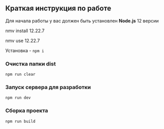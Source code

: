 ## Краткая инструкция по работе
Для начала работы у вас должен быть установлен **Node.js** 12 версии

nmv install 12.22.7

nmv use 12.22.7

Установка - `npm i`

### Очистка папки dist
```
npm run clear
```

### Запуск сервера для разработки
```
npm run dev
```

### Сборка проекта
```
npm run build
```
